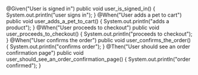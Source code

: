@Given("User is signed in")
	public void user_is_signed_in() {
		System.out.println("user signs in");
	}
	@When("User adds a pet to cart")
	public void user_adds_a_pet_to_cart() {
		System.out.println("adds a product");
	}
	@When("User proceeds to checkout")
	public void user_proceeds_to_checkout() {
		System.out.println("proceeds to checkout");
	}
	@When("User confirms the order")
	public void user_confirms_the_order() {
		 System.out.println("confirms order");
	}
	@Then("User should see an order confirmation page")
	public void user_should_see_an_order_confirmation_page() {
	    System.out.println("order confirmed");
	}
